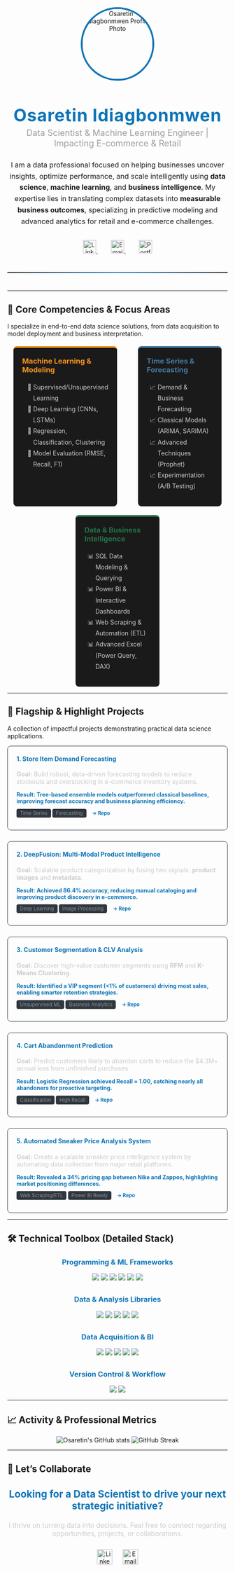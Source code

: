 <div id="header-section" align="center">
  <img src="https://avatars.githubusercontent.com/u/74643038?v=4" width="160px" style="border-radius: 50%; border: 4px solid #0E75B6;" alt="Osaretin Idiagbonmwen Profile Photo">
  <h1 style="color: #0E75B6; font-size: 2.8em; margin-bottom: 5px; letter-spacing: 1px;">Osaretin Idiagbonmwen</h1>
  <h2 style="font-size: 1.4em; font-weight: 400; margin-top: 0; color: #9e9e9e;">Data Scientist & Machine Learning Engineer | Impacting E-commerce & Retail</h2>
  <p style="font-size: 1.15em; max-width: 800px; margin: 25px auto 30px; line-height: 1.6;">
    I am a data professional focused on helping businesses uncover insights, optimize performance, and scale intelligently using <b>data science</b>, <b>machine learning</b>, and <b>business intelligence</b>. My expertise lies in translating complex datasets into <b>measurable business outcomes</b>, specializing in predictive modeling and advanced analytics for retail and e-commerce challenges.
  </p>

  <a href="https://linkedin.com/in/osaretin-idiagbonmwen-33ab85339" target="_blank" style="margin: 0 15px;">
    <img src="https://img.shields.io/badge/LinkedIn-0A66C2?style=for-the-badge&logo=linkedin&logoColor=white" height="30" alt="LinkedIn">
  </a>
  <a href="mailto:oidiagbonmwen@gmail.com" target="_blank" style="margin: 0 15px;">
    <img src="https://img.shields.io/badge/Email-D14836?style=for-the-badge&logo=gmail&logoColor=white" height="30" alt="Email">
  </a>
  <a href="https://oidiagbonmwen.wixsite.com/analytics-with-osare" target="_blank" style="margin: 0 15px;">
    <img src="https://img.shields.io/badge/Portfolio-217346?style=for-the-badge&logo=wix&logoColor=white" height="30" alt="Portfolio">
  </a>

  <hr style="border: 0; height: 2px; background-image: linear-gradient(to right, rgba(0, 0, 0, 0), #0E75B6, rgba(0, 0, 0, 0)); margin: 40px 0;">
</div>

---

## 🎯 Core Competencies & Focus Areas

I specialize in end-to-end data science solutions, from data acquisition to model deployment and business interpretation.

<div style="display: flex; flex-wrap: wrap; justify-content: space-around; gap: 20px; margin-top: 20px;">

<div style="flex-basis: 30%; background-color: #1a1a1a; padding: 20px; border-radius: 8px; border-top: 4px solid #F7931E;">
  <h3 style="color: #F7931E; margin-top: 0;">Machine Learning & Modeling</h3>
  <ul style="list-style-type: '🤖 '; padding-left: 25px; line-height: 1.8; color: #ccc;">
    <li>Supervised/Unsupervised Learning</li>
    <li>Deep Learning (CNNs, LSTMs)</li>
    <li>Regression, Classification, Clustering</li>
    <li>Model Evaluation (RMSE, Recall, F1)</li>
  </ul>
</div>

<div style="flex-basis: 30%; background-color: #1a1a1a; padding: 20px; border-radius: 8px; border-top: 4px solid #4479A1;">
  <h3 style="color: #4479A1; margin-top: 0;">Time Series & Forecasting</h3>
  <ul style="list-style-type: '📈 '; padding-left: 25px; line-height: 1.8; color: #ccc;">
    <li>Demand & Business Forecasting</li>
    <li>Classical Models (ARIMA, SARIMA)</li>
    <li>Advanced Techniques (Prophet)</li>
    <li>Experimentation (A/B Testing)</li>
  </ul>
</div>

<div style="flex-basis: 30%; background-color: #1a1a1a; padding: 20px; border-radius: 8px; border-top: 4px solid #217346;">
  <h3 style="color: #217346; margin-top: 0;">Data & Business Intelligence</h3>
  <ul style="list-style-type: '📊 '; padding-left: 25px; line-height: 1.8; color: #ccc;">
    <li>SQL Data Modeling & Querying</li>
    <li>Power BI & Interactive Dashboards</li>
    <li>Web Scraping & Automation (ETL)</li>
    <li>Advanced Excel (Power Query, DAX)</li>
  </ul>
</div>

</div>

---

## 🌟 Flagship & Highlight Projects

A collection of impactful projects demonstrating practical data science applications.

<div class="project-grid" style="display: grid; grid-template-columns: repeat(auto-fit, minmax(350px, 1fr)); gap: 25px;">

<!-- Store Item Forecasting -->
<div style="border: 1px solid #30363d; padding: 20px; border-radius: 8px;">
  <h4 style="color: #0E75B6; margin-top: 0;">1. Store Item Demand Forecasting</h4>
  <p style="font-size: 1em; color: #ccc;">
    <b>Goal:</b> Build robust, data-driven forecasting models to reduce stockouts and overstocking in e-commerce inventory systems.
  </p>
  <p style="font-size: 0.9em; color: #0E75B6; font-weight: bold;">
    Result: Tree-based ensemble models outperformed classical baselines, improving forecast accuracy and business planning efficiency.
  </p>
  <p style="font-size: 0.8em; color: #8b949e;">
    <span style="background-color: #30363d; padding: 3px 8px; border-radius: 4px;">Time Series</span>
    <span style="background-color: #30363d; padding: 3px 8px; border-radius: 4px;">Forecasting</span>
    <a href="https://github.com/OsasAnalyst/store-item-demand-forecasting" target="_blank" style="color: #0E75B6; font-weight: bold; text-decoration: none; margin-left: 10px;">→ Repo</a>
  </p>
</div>

<!-- DeepFusion -->
<div style="border: 1px solid #30363d; padding: 20px; border-radius: 8px;">
  <h4 style="color: #0E75B6; margin-top: 0;">2. DeepFusion: Multi-Modal Product Intelligence</h4>
  <p style="font-size: 1em; color: #ccc;">
    <b>Goal:</b> Scalable product categorization by fusing two signals: <b>product images</b> and <b>metadata</b>.
  </p>
  <p style="font-size: 0.9em; color: #0E75B6; font-weight: bold;">
    Result: Achieved 86.4% accuracy, reducing manual cataloging and improving product discovery in e-commerce.
  </p>
  <p style="font-size: 0.8em; color: #8b949e;">
    <span style="background-color: #30363d; padding: 3px 8px; border-radius: 4px;">Deep Learning</span>
    <span style="background-color: #30363d; padding: 3px 8px; border-radius: 4px;">Image Processing</span>
    <a href="https://github.com/OsasAnalyst/deepfusion-product-intelligence" target="_blank" style="color: #0E75B6; font-weight: bold; text-decoration: none; margin-left: 10px;">→ Repo</a>
  </p>
</div>

<!-- Customer Segmentation -->
<div style="border: 1px solid #30363d; padding: 20px; border-radius: 8px;">
  <h4 style="color: #0E75B6; margin-top: 0;">3. Customer Segmentation & CLV Analysis</h4>
  <p style="font-size: 1em; color: #ccc;">
    <b>Goal:</b> Discover high-value customer segments using <b>RFM</b> and <b>K-Means Clustering</b>.
  </p>
  <p style="font-size: 0.9em; color: #0E75B6; font-weight: bold;">
    Result: Identified a VIP segment (<1% of customers) driving most sales, enabling smarter retention strategies.
  </p>
  <p style="font-size: 0.8em; color: #8b949e;">
    <span style="background-color: #30363d; padding: 3px 8px; border-radius: 4px;">Unsupervised ML</span>
    <span style="background-color: #30363d; padding: 3px 8px; border-radius: 4px;">Business Analytics</span>
    <a href="https://github.com/OsasAnalyst/Customer-Segmentation-CLV-Analysis" target="_blank" style="color: #0E75B6; font-weight: bold; text-decoration: none; margin-left: 10px;">→ Repo</a>
  </p>
</div>

<!-- Cart Abandonment -->
<div style="border: 1px solid #30363d; padding: 20px; border-radius: 8px;">
  <h4 style="color: #0E75B6; margin-top: 0;">4. Cart Abandonment Prediction</h4>
  <p style="font-size: 1em; color: #ccc;">
    <b>Goal:</b> Predict customers likely to abandon carts to reduce the $4.3M+ annual loss from unfinished purchases.
  </p>
  <p style="font-size: 0.9em; color: #0E75B6; font-weight: bold;">
    Result: Logistic Regression achieved Recall = 1.00, catching nearly all abandoners for proactive targeting.
  </p>
  <p style="font-size: 0.8em; color: #8b949e;">
    <span style="background-color: #30363d; padding: 3px 8px; border-radius: 4px;">Classification</span>
    <span style="background-color: #30363d; padding: 3px 8px; border-radius: 4px;">High Recall</span>
    <a href="https://github.com/OsasAnalyst/cart-abandonment-prediction" target="_blank" style="color: #0E75B6; font-weight: bold; text-decoration: none; margin-left: 10px;">→ Repo</a>
  </p>
</div>

<!-- Sneaker Price Analysis -->
<div style="border: 1px solid #30363d; padding: 20px; border-radius: 8px;">
  <h4 style="color: #0E75B6; margin-top: 0;">5. Automated Sneaker Price Analysis System</h4>
  <p style="font-size: 1em; color: #ccc;">
    <b>Goal:</b> Create a scalable sneaker price intelligence system by automating data collection from major retail platforms.
  </p>
  <p style="font-size: 0.9em; color: #0E75B6; font-weight: bold;">
    Result: Revealed a 34% pricing gap between Nike and Zappos, highlighting market positioning differences.
  </p>
  <p style="font-size: 0.8em; color: #8b949e;">
    <span style="background-color: #30363d; padding: 3px 8px; border-radius: 4px;">Web Scraping/ETL</span>
    <span style="background-color: #30363d; padding: 3px 8px; border-radius: 4px;">Power BI Ready</span>
    <a href="https://github.com/OsasAnalyst/sneaker-price-analysis" target="_blank" style="color: #0E75B6; font-weight: bold; text-decoration: none; margin-left: 10px;">→ Repo</a>
  </p>
</div>

</div>

---

## 🛠️ Technical Toolbox (Detailed Stack)

<div align="center" style="margin-top: 20px;">
  <h3 style="color: #0E75B6;">Programming & ML Frameworks</h3>
  <img src="https://img.shields.io/badge/Python-3776AB?style=for-the-badge&logo=python&logoColor=white" />
  <img src="https://img.shields.io/badge/scikit--learn-F7931E?style=for-the-badge&logo=scikit-learn&logoColor=white" />
  <img src="https://img.shields.io/badge/TensorFlow-FF6F00?style=for-the-badge&logo=tensorflow&logoColor=white" />
  <img src="https://img.shields.io/badge/Keras-D00000?style=for-the-badge&logo=keras&logoColor=white" />
  <img src="https://img.shields.io/badge/Prophet-0077B6?style=for-the-badge&logo=facebook&logoColor=white" />
  <img src="https://img.shields.io/badge/XGBoost-1572B6?style=for-the-badge&logo=github&logoColor=white" />

  <h3 style="color: #0E75B6; margin-top: 30px;">Data & Analysis Libraries</h3>
  <img src="https://img.shields.io/badge/Pandas-150458?style=for-the-badge&logo=pandas&logoColor=white" />
  <img src="https://img.shields.io/badge/NumPy-013243?style=for-the-badge&logo=numpy&logoColor=white" />
  <img src="https://img.shields.io/badge/Matplotlib-9e9e9e?style=for-the-badge&logo=matplotlib&logoColor=white" />
  <img src="https://img.shields.io/badge/Seaborn-9e9e9e?style=for-the-badge&logo=seaborn&logoColor=white" />
  <img src="https://img.shields.io/badge/Jupyter-F37626?style=for-the-badge&logo=jupyter&logoColor=white" />

  <h3 style="color: #0E75B6; margin-top: 30px;">Data Acquisition & BI</h3>
  <img src="https://img.shields.io/badge/SQL-4479A1?style=for-the-badge&logo=postgresql&logoColor=white" />
  <img src="https://img.shields.io/badge/Power%20BI-F2C811?style=for-the-badge&logo=powerbi&logoColor=black" />
  <img src="https://img.shields.io/badge/Excel-217346?style=for-the-badge&logo=microsoft-excel&logoColor=white" />
  <img src="https://img.shields.io/badge/BeautifulSoup-4B8BBE?style=for-the-badge&logo=python&logoColor=white" />
  <img src="https://img.shields.io/badge/Selenium-43B02A?style=for-the-badge&logo=selenium&logoColor=white" />

  <h3 style="color: #0E75B6; margin-top: 30px;">Version Control & Workflow</h3>
  <img src="https://img.shields.io/badge/Git-F05032?style=for-the-badge&logo=git&logoColor=white" />
  <img src="https://img.shields.io/badge/GitHub-181717?style=for-the-badge&logo=github&logoColor=white" />
</div>

---

## 📈 Activity & Professional Metrics

<div align="center">
  <img src="https://github-readme-stats.vercel.app/api?username=OsasAnalyst&show_icons=true&hide_border=true&bg_color=151515&title_color=0E75B6&icon_color=0E75B6&text_color=9e9e9e&ring=0E75B6&hide_title=true&count_private=true" alt="Osaretin's GitHub stats"/>
  <img src="https://github-readme-streak-stats.herokuapp.com?user=OsasAnalyst&theme=dark&hide_border=true&ring=0E75B6&fire=0E75B6&currStreakLabel=0E75B6&background=151515&sideNums=9e9e9e&sideLabels=9e9e9e" alt="GitHub Streak"/>
</div>

---

## 💬 Let’s Collaborate

<div align="center">
  <h3 style="color: #0E75B6; font-size: 1.6em;">Looking for a Data Scientist to drive your next strategic initiative?</h3>
  <p style="font-size: 1.1em; max-width: 600px; color: #ccc;">
    I thrive on turning data into decisions. Feel free to connect regarding opportunities, projects, or collaborations.
  </p>
  <a href="https://linkedin.com/in/osaretin-idiagbonmwen-33ab85339" target="_blank" style="margin: 10px; display: inline-block;">
    <img src="https://img.shields.io/badge/Connect_on_LinkedIn-0A66C2?style=flat-square&logo=linkedin&logoColor=white" height="35" alt="LinkedIn Profile"/>
  </a>
  <a href="mailto:oidiagbonmwen@gmail.com" target="_blank" style="margin: 10px; display: inline-block;">
    <img src="https://img.shields.io/badge/Say_Hello_via_Email-D14836?style=flat-square&logo=gmail&logoColor=white" height="35" alt="Email Address"/>
  </a>
</div>
